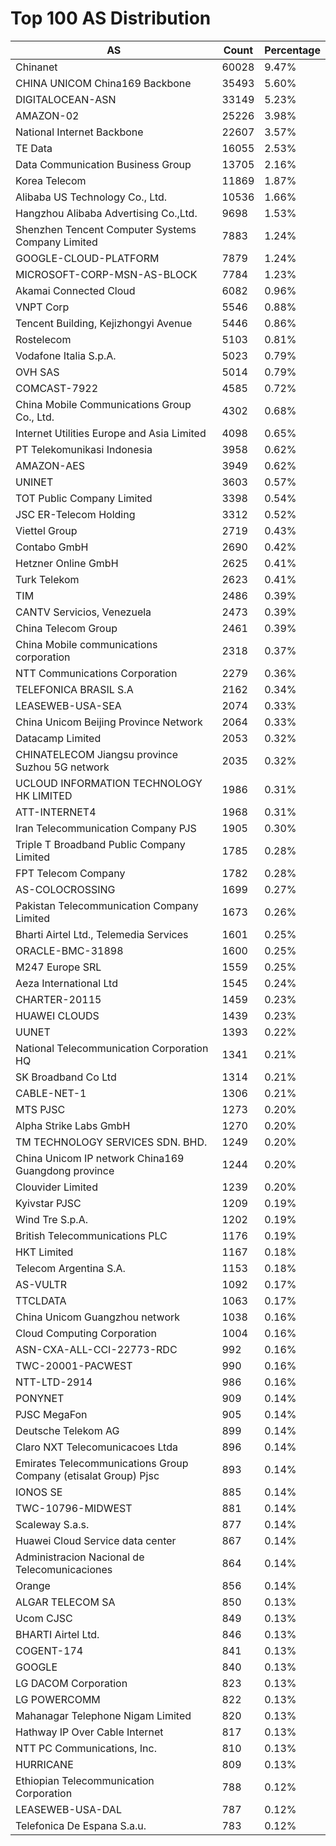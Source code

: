 # Top 100 AS Distribution
| AS | Count | Percentage |
|----|----|----|
| Chinanet | 60028 | 9.47% |
| CHINA UNICOM China169 Backbone | 35493 | 5.60% |
| DIGITALOCEAN-ASN | 33149 | 5.23% |
| AMAZON-02 | 25226 | 3.98% |
| National Internet Backbone | 22607 | 3.57% |
| TE Data | 16055 | 2.53% |
| Data Communication Business Group | 13705 | 2.16% |
| Korea Telecom | 11869 | 1.87% |
| Alibaba US Technology Co., Ltd. | 10536 | 1.66% |
| Hangzhou Alibaba Advertising Co.,Ltd. | 9698 | 1.53% |
| Shenzhen Tencent Computer Systems Company Limited | 7883 | 1.24% |
| GOOGLE-CLOUD-PLATFORM | 7879 | 1.24% |
| MICROSOFT-CORP-MSN-AS-BLOCK | 7784 | 1.23% |
| Akamai Connected Cloud | 6082 | 0.96% |
| VNPT Corp | 5546 | 0.88% |
| Tencent Building, Kejizhongyi Avenue | 5446 | 0.86% |
| Rostelecom | 5103 | 0.81% |
| Vodafone Italia S.p.A. | 5023 | 0.79% |
| OVH SAS | 5014 | 0.79% |
| COMCAST-7922 | 4585 | 0.72% |
| China Mobile Communications Group Co., Ltd. | 4302 | 0.68% |
| Internet Utilities Europe and Asia Limited | 4098 | 0.65% |
| PT Telekomunikasi Indonesia | 3958 | 0.62% |
| AMAZON-AES | 3949 | 0.62% |
| UNINET | 3603 | 0.57% |
| TOT Public Company Limited | 3398 | 0.54% |
| JSC ER-Telecom Holding | 3312 | 0.52% |
| Viettel Group | 2719 | 0.43% |
| Contabo GmbH | 2690 | 0.42% |
| Hetzner Online GmbH | 2625 | 0.41% |
| Turk Telekom | 2623 | 0.41% |
| TIM | 2486 | 0.39% |
| CANTV Servicios, Venezuela | 2473 | 0.39% |
| China Telecom Group | 2461 | 0.39% |
| China Mobile communications corporation | 2318 | 0.37% |
| NTT Communications Corporation | 2279 | 0.36% |
| TELEFONICA BRASIL S.A | 2162 | 0.34% |
| LEASEWEB-USA-SEA | 2074 | 0.33% |
| China Unicom Beijing Province Network | 2064 | 0.33% |
| Datacamp Limited | 2053 | 0.32% |
| CHINATELECOM Jiangsu province Suzhou 5G network | 2035 | 0.32% |
| UCLOUD INFORMATION TECHNOLOGY HK LIMITED | 1986 | 0.31% |
| ATT-INTERNET4 | 1968 | 0.31% |
| Iran Telecommunication Company PJS | 1905 | 0.30% |
| Triple T Broadband Public Company Limited | 1785 | 0.28% |
| FPT Telecom Company | 1782 | 0.28% |
| AS-COLOCROSSING | 1699 | 0.27% |
| Pakistan Telecommunication Company Limited | 1673 | 0.26% |
| Bharti Airtel Ltd., Telemedia Services | 1601 | 0.25% |
| ORACLE-BMC-31898 | 1600 | 0.25% |
| M247 Europe SRL | 1559 | 0.25% |
| Aeza International Ltd | 1545 | 0.24% |
| CHARTER-20115 | 1459 | 0.23% |
| HUAWEI CLOUDS | 1439 | 0.23% |
| UUNET | 1393 | 0.22% |
| National Telecommunication Corporation HQ | 1341 | 0.21% |
| SK Broadband Co Ltd | 1314 | 0.21% |
| CABLE-NET-1 | 1306 | 0.21% |
| MTS PJSC | 1273 | 0.20% |
| Alpha Strike Labs GmbH | 1270 | 0.20% |
| TM TECHNOLOGY SERVICES SDN. BHD. | 1249 | 0.20% |
| China Unicom IP network China169 Guangdong province | 1244 | 0.20% |
| Clouvider Limited | 1239 | 0.20% |
| Kyivstar PJSC | 1209 | 0.19% |
| Wind Tre S.p.A. | 1202 | 0.19% |
| British Telecommunications PLC | 1176 | 0.19% |
| HKT Limited | 1167 | 0.18% |
| Telecom Argentina S.A. | 1153 | 0.18% |
| AS-VULTR | 1092 | 0.17% |
| TTCLDATA | 1063 | 0.17% |
| China Unicom Guangzhou network | 1038 | 0.16% |
| Cloud Computing Corporation | 1004 | 0.16% |
| ASN-CXA-ALL-CCI-22773-RDC | 992 | 0.16% |
| TWC-20001-PACWEST | 990 | 0.16% |
| NTT-LTD-2914 | 986 | 0.16% |
| PONYNET | 909 | 0.14% |
| PJSC MegaFon | 905 | 0.14% |
| Deutsche Telekom AG | 899 | 0.14% |
| Claro NXT Telecomunicacoes Ltda | 896 | 0.14% |
| Emirates Telecommunications Group Company (etisalat Group) Pjsc | 893 | 0.14% |
| IONOS SE | 885 | 0.14% |
| TWC-10796-MIDWEST | 881 | 0.14% |
| Scaleway S.a.s. | 877 | 0.14% |
| Huawei Cloud Service data center | 867 | 0.14% |
| Administracion Nacional de Telecomunicaciones | 864 | 0.14% |
| Orange | 856 | 0.14% |
| ALGAR TELECOM SA | 850 | 0.13% |
| Ucom CJSC | 849 | 0.13% |
| BHARTI Airtel Ltd. | 846 | 0.13% |
| COGENT-174 | 841 | 0.13% |
| GOOGLE | 840 | 0.13% |
| LG DACOM Corporation | 823 | 0.13% |
| LG POWERCOMM | 822 | 0.13% |
| Mahanagar Telephone Nigam Limited | 820 | 0.13% |
| Hathway IP Over Cable Internet | 817 | 0.13% |
| NTT PC Communications, Inc. | 810 | 0.13% |
| HURRICANE | 809 | 0.13% |
| Ethiopian Telecommunication Corporation | 788 | 0.12% |
| LEASEWEB-USA-DAL | 787 | 0.12% |
| Telefonica De Espana S.a.u. | 783 | 0.12% |

